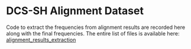 # DCS-SH Alignment Dataset

Code to extract the frequencies from alignment results are recorded here along with the final frequencies. The entire list of files is available here: [alignment\_results\_extraction](https://drive.google.com/drive/folders/16UxIXIl0LhhSWpa53V4_ZFqq1FMxxlcR?usp=drive_link)
